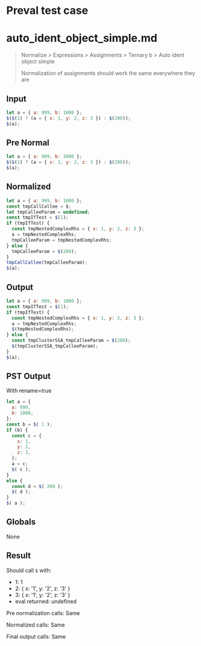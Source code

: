 # Preval test case

# auto_ident_object_simple.md

> Normalize > Expressions > Assignments > Ternary b > Auto ident object simple
>
> Normalization of assignments should work the same everywhere they are

## Input

`````js filename=intro
let a = { a: 999, b: 1000 };
$($(1) ? (a = { x: 1, y: 2, z: 3 }) : $(200));
$(a);
`````

## Pre Normal


`````js filename=intro
let a = { a: 999, b: 1000 };
$($(1) ? (a = { x: 1, y: 2, z: 3 }) : $(200));
$(a);
`````

## Normalized


`````js filename=intro
let a = { a: 999, b: 1000 };
const tmpCallCallee = $;
let tmpCalleeParam = undefined;
const tmpIfTest = $(1);
if (tmpIfTest) {
  const tmpNestedComplexRhs = { x: 1, y: 2, z: 3 };
  a = tmpNestedComplexRhs;
  tmpCalleeParam = tmpNestedComplexRhs;
} else {
  tmpCalleeParam = $(200);
}
tmpCallCallee(tmpCalleeParam);
$(a);
`````

## Output


`````js filename=intro
let a = { a: 999, b: 1000 };
const tmpIfTest = $(1);
if (tmpIfTest) {
  const tmpNestedComplexRhs = { x: 1, y: 2, z: 3 };
  a = tmpNestedComplexRhs;
  $(tmpNestedComplexRhs);
} else {
  const tmpClusterSSA_tmpCalleeParam = $(200);
  $(tmpClusterSSA_tmpCalleeParam);
}
$(a);
`````

## PST Output

With rename=true

`````js filename=intro
let a = {
  a: 999,
  b: 1000,
};
const b = $( 1 );
if (b) {
  const c = {
    x: 1,
    y: 2,
    z: 3,
  };
  a = c;
  $( c );
}
else {
  const d = $( 200 );
  $( d );
}
$( a );
`````

## Globals

None

## Result

Should call `$` with:
 - 1: 1
 - 2: { x: '1', y: '2', z: '3' }
 - 3: { x: '1', y: '2', z: '3' }
 - eval returned: undefined

Pre normalization calls: Same

Normalized calls: Same

Final output calls: Same
